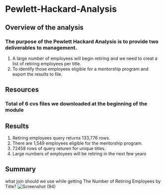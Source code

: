 # Pewlett-Hackard-Analysis
## Overview of the analysis
### The purpose of the Pewlett Hackard Analysis is to provide two deliverables to management. 
 1. A large number of employees will begin retiring and we need to creat a list of retiring employees per title.
 2. To identify those employees eligible for a mentorship program and export the results to file. 
## Resources
### Total of 6 cvs files we downloaded at the beginning of the module
## Results
1. Retiring employees query returns 133,776 rows.
2. There are 1,549 employees eligible for the mentorship program.
3. 72458 rows of query returen for unique titles. 
3. Large numbers of employees will be retiring in the next few years
## Summary 
what join should we use while getting The Number of Retiring Employees by Title?
![Screenshot (94)](https://user-images.githubusercontent.com/100504550/166137016-102e50ca-5f73-4028-a337-8bd55a3d1f1e.png)
